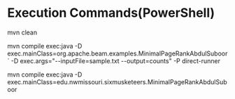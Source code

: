# Execution Commands(PowerShell)

mvn clean

 mvn compile exec:java -D exec.mainClass=org.apache.beam.examples.MinimalPageRankAbdulSuboor `
 -D exec.args="--inputFile=sample.txt --output=counts" -P direct-runner


 mvn compile exec:java -D exec.mainClass=edu.nwmissouri.sixmusketeers.MinimalPageRankAbdulSuboor 
